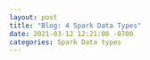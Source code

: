 ```yaml
---
layout: post
title: "Blog: 4 Spark Data Types"
date: 2021-03-12 12:21:00 -0700
categories: Spark Data types
---
```

